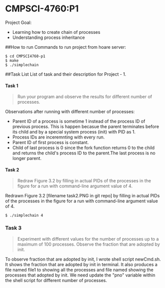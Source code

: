 # CMPSCI-4760:P1

Project Goal:
* Learning how to create chain of processes
* Understanding process inheritance

##How to run
Commands to run project from hoare server:

```
$ cd CMPSCI4760-p1
$ make
$ ./simplechain
```

##Task List
List of task and their description for Project - 1. 

#### Task 1
> Run your program and observe the results for different number of processes.

Observations after running with different number of processes:

* Parent ID of a process is sometime 1 instead of the process ID of previous process. This is happen becasue the parent terminates before its child and by a special system process (init) with PID as 1. 
* Process IDs are inceremnting with every run.
* Parent ID of first process is constant.
* Child of last process is 0 since the fork function returns 0 to the child and returns
the child's process ID to the parent.The last process is no longer parent.

#### Task 2
> Redraw Figure 3.2 by filling in actual PIDs of the processes in the figure for a run with command-line argument value of 4.

Redrawn Figure 3.2 [filename task2.PNG in git repo] by filling in actual PIDs of the processes in the figure for a run with command-line argument value of 4.
```
$ ./simplechain 4
```

### Task 3
> Experiment with different values for the number of processes up to a maximum of 100 processes. Observe the fraction
that are adopted by init.

To observe fraction that are adopted by init, I wrote shell script newCmd.sh. It shows the fraction that are adopted by init in terminal. It also produces a file named file1 to showing all the processes and file named showing the processes that adopted by init. We need update the "pno" variable within the shell script for different number of processes.



